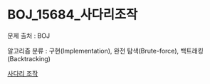 # BOJ_15684_사다리조작
문제 출처 : BOJ

알고리즘 분류 : 구현(Implementation), 완전 탐색(Brute-force), 백트래킹(Backtracking)

[사다리 조작](https://www.acmicpc.net/problem/15684)